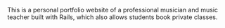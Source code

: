 This is a personal portfolio website of a professional musician and music teacher built with Rails, which also allows students book private classes. 
